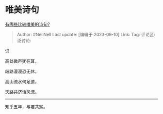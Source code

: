 # 唯美诗句
[有哪些比较唯美的诗句?](https://www.zhihu.com/question/614797873/answer/3205457226)

> Author: #NellNell
> Last update: [编辑于 2023-09-10]
> Link:
> Tag:
> 评论区:
> 泛讨论:

识

高处微声犹在耳，

歧路漫漫恐无休。

高山流水何足道，

天路共济话风流。

--------------------

知乎五年，与君共勉。
